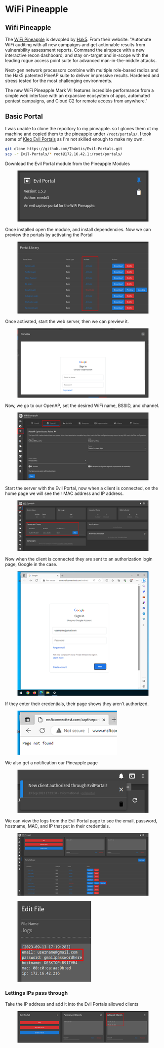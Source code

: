 # WiFi Pineapple

## Wifi Pineapple

The [WiFi Pineapple](https://shop.hak5.org/collections/wifi-pentesting/products/wifi-pineapple) is devopled by [Hak5](https://hak5.org/). From their website: "Automate WiFi auditing with all new campaigns and get actionable results from vulnerability assessment reports. Command the airspace with a new interactive recon dashboard, and stay on-target and in-scope with the leading rogue access point suite for advanced man-in-the-middle attacks.

Next-gen network processors combine with multiple role-based radios and the Hak5 patented PineAP suite to deliver impressive results. Hardened and stress tested for the most challenging environments.

The new WiFi Pineapple Mark VII features incredible performance from a simple web interface with an expansive ecosystem of apps, automated pentest campaigns, and Cloud C2 for remote access from anywhere."

## Basic Portal

I was unable to clone the repoitory to my pineapple. so I glones them ot my machine and copied them to the pineapple under `/root/portals/`. I took some of [Kleo Evil Portals](https://github.com/kleo/evilportals) as I'm not skilled enough to make my own.

```bash
git clone https://github.com/Th4ntis/Evil-Portals.git
scp -r Evil-Portals/* root@172.16.42.1:/root/portals/
```

Download the Evil Portal module from the Pineapple Modules

&#x20;

<figure><img src="../../../.gitbook/assets/image.png" alt=""><figcaption></figcaption></figure>

Once installed open the module, and install dependencies. Now we can preview the portals by activating the Portal

<figure><img src="../../../.gitbook/assets/image (1).png" alt=""><figcaption></figcaption></figure>

Once activated, start the web server, then we can preview it.

&#x20;

<figure><img src="../../../.gitbook/assets/image (2).png" alt=""><figcaption></figcaption></figure>

Now, we go to our OpenAP, set the desired WiFi name, BSSID, and channel.

<figure><img src="../../../.gitbook/assets/image (3).png" alt=""><figcaption></figcaption></figure>

Start the server with the Evil Portal, now when a client is connected, on the home page we will see their MAC address and IP address.

&#x20;

<figure><img src="../../../.gitbook/assets/image (4).png" alt=""><figcaption></figcaption></figure>

Now when the client is connected they are sent to an authorization login page, Google in the case.

&#x20;

<figure><img src="../../../.gitbook/assets/image (6).png" alt=""><figcaption></figcaption></figure>

If they enter their credentials, their page shows they aren't authorized.

&#x20;

<figure><img src="../../../.gitbook/assets/image (7).png" alt=""><figcaption></figcaption></figure>

We also get a notification our Pineapple page

&#x20;

<figure><img src="../../../.gitbook/assets/image (8).png" alt=""><figcaption></figcaption></figure>

We can view the logs from the Evil Portal page to see the email, password, hostname, MAC, and IP that put in their credentials.

<figure><img src="../../../.gitbook/assets/image (469).png" alt=""><figcaption></figcaption></figure>

<figure><img src="../../../.gitbook/assets/image (470).png" alt=""><figcaption></figcaption></figure>

### Lettings IPs pass through

Take the IP address and add it into the Evil Portals allowed clients

<figure><img src="../../../.gitbook/assets/image (471).png" alt=""><figcaption></figcaption></figure>
